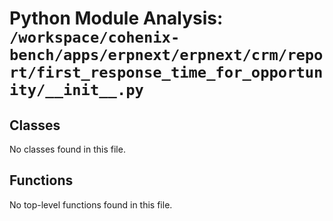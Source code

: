 # Python Module Analysis: `/workspace/cohenix-bench/apps/erpnext/erpnext/crm/report/first_response_time_for_opportunity/__init__.py`

## Classes

No classes found in this file.


## Functions

No top-level functions found in this file.
